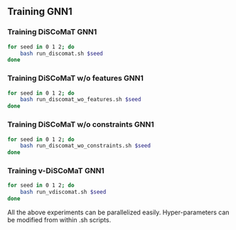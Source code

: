 ## Training GNN1

### Training DiSCoMaT GNN1
```bash
for seed in 0 1 2; do
    bash run_discomat.sh $seed
done
```

### Training DiSCoMaT w/o features GNN1
```bash
for seed in 0 1 2; do
    bash run_discomat_wo_features.sh $seed
done
```

### Training DiSCoMaT w/o constraints GNN1
```bash
for seed in 0 1 2; do
    bash run_discomat_wo_constraints.sh $seed
done
```

### Training v-DiSCoMaT GNN1
```bash
for seed in 0 1 2; do
    bash run_vdiscomat.sh $seed
done
```

All the above experiments can be parallelized easily. Hyper-parameters can be modified from within .sh scripts.
